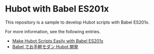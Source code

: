 # Hubot with Babel ES201x
This repository is a sample to develop Hubot scripts with Babel ES201x.

For more information, see the following entries.

* [Make Hubot Scripts Easily with Babel ES201x](http://necojackarc.hateblo.jp/entry/2017/03/12/224731)
* [Babel でお手軽モダン Hubot 開発](http://qiita.com/necojackarc/items/786aef7234fce55101ce)
